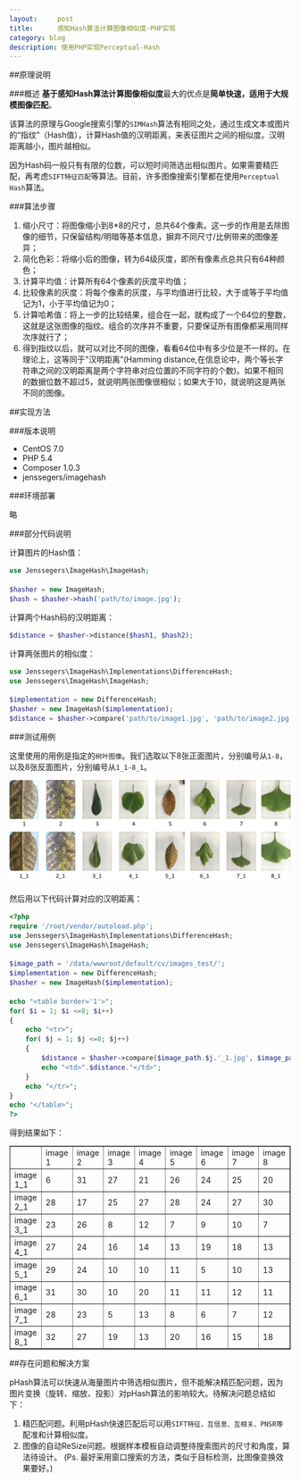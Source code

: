 ```yaml
---
layout:     post
title:      感知Hash算法计算图像相似度-PHP实现
category: blog
description: 使用PHP实现Perceptual-Hash
---
```


##原理说明

###概述
**基于感知Hash算法计算图像相似度**最大的优点是**简单快速，适用于大规模图像匹配**。 

该算法的原理与Google搜索引擎的`SIMHash`算法有相同之处，通过生成文本或图片的“指纹”（Hash值），计算Hash值的汉明距离，来表征图片之间的相似度。汉明距离越小，图片越相似。

因为Hash码一般只有有限的位数，可以短时间筛选出相似图片。如果需要精匹配，再考虑`SIFT特征匹配`等算法。目前，许多图像搜索引擎都在使用`Perceptual Hash`算法。

###算法步骤

1. 缩小尺寸：将图像缩小到8*8的尺寸，总共64个像素。这一步的作用是去除图像的细节，只保留结构/明暗等基本信息，摒弃不同尺寸/比例带来的图像差异； 
2. 简化色彩：将缩小后的图像，转为64级灰度，即所有像素点总共只有64种颜色； 
3. 计算平均值：计算所有64个像素的灰度平均值； 
4. 比较像素的灰度：将每个像素的灰度，与平均值进行比较，大于或等于平均值记为1，小于平均值记为0； 
5. 计算哈希值：将上一步的比较结果，组合在一起，就构成了一个64位的整数，这就是这张图像的指纹。组合的次序并不重要，只要保证所有图像都采用同样次序就行了； 
6. 得到指纹以后，就可以对比不同的图像，看看64位中有多少位是不一样的。在理论上，这等同于"汉明距离”(Hamming distance,在信息论中，两个等长字符串之间的汉明距离是两个字符串对应位置的不同字符的个数)。如果不相同的数据位数不超过5，就说明两张图像很相似；如果大于10，就说明这是两张不同的图像。 

##实现方法

###版本说明

* CentOS 7.0
* PHP 5.4
* Composer 1.0.3
* jenssegers/imagehash

###环境部署

略

###部分代码说明

计算图片的Hash值：

``` php
use Jenssegers\ImageHash\ImageHash;

$hasher = new ImageHash;
$hash = $hasher->hash('path/to/image.jpg');
```

计算两个Hash码的汉明距离：

``` php
$distance = $hasher->distance($hash1, $hash2);
```

计算两张图片的相似度：
``` php
use Jenssegers\ImageHash\Implementations\DifferenceHash;
use Jenssegers\ImageHash\ImageHash;

$implementation = new DifferenceHash;
$hasher = new ImageHash($implementation);
$distance = $hasher->compare('path/to/image1.jpg', 'path/to/image2.jpg');
```

###测试用例

这里使用的用例是指定的`树叶图像`。我们选取以下8张正面图片，分别编号从`1-8`，以及8张反面图片，分别编号从`1_1-8_1`。

![Git Bash](/images/图片1.png)

然后用以下代码计算对应的汉明距离：

``` php
<?php
require '/root/vendor/autoload.php';
use Jenssegers\ImageHash\Implementations\DifferenceHash;
use Jenssegers\ImageHash\ImageHash;

$image_path = '/data/wwwroot/default/cv/images_test/';
$implementation = new DifferenceHash;
$hasher = new ImageHash($implementation);

echo "<table border='1'>";
for( $i = 1; $i <=8; $i++)
{
    echo "<tr>";
    for( $j = 1; $j <=8; $j++)
    {
        $distance = $hasher->compare($image_path.$j.'_1.jpg', $image_path.$i.'.jpg');
        echo "<td>".$distance."</td>";
    }
    echo "</tr>";
}
echo "</table>";
?>

```

得到结果如下：
<table border='1'><tr><td></td><td>image 1</td><td>image 2</td><td>image 3</td><td>image 4</td><td>image 5</td><td>image 6</td><td>image 7</td><td>image 8</td></tr><tr><td>image 1_1</td><td>6</td><td>31</td><td>27</td><td>21</td><td>26</td><td>24</td><td>25</td><td>20</td></tr><tr><td>image 2_1</td><td>28</td><td>17</td><td>25</td><td>27</td><td>28</td><td>24</td><td>27</td><td>30</td></tr><tr><td>image 3_1</td><td>23</td><td>26</td><td>8</td><td>12</td><td>7</td><td>9</td><td>10</td><td>7</td></tr><tr><td>image 4_1</td><td>27</td><td>24</td><td>16</td><td>14</td><td>13</td><td>19</td><td>18</td><td>13</td></tr><tr><td>image 5_1</td><td>29</td><td>24</td><td>10</td><td>10</td><td>11</td><td>5</td><td>10</td><td>13</td></tr><tr><td>image 6_1</td><td>31</td><td>30</td><td>10</td><td>20</td><td>11</td><td>11</td><td>12</td><td>11</td></tr><tr><td>image 7_1</td><td>28</td><td>23</td><td>5</td><td>13</td><td>8</td><td>6</td><td>7</td><td>12</td></tr><tr><td>image 8_1</td><td>32</td><td>27</td><td>19</td><td>13</td><td>20</td><td>16</td><td>15</td><td>18</td></tr></table>

##存在问题和解决方案

pHash算法可以快速从海量图片中筛选相似图片，但不能解决精匹配问题，因为图片变换（旋转、缩放、投影）对pHash算法的影响较大。待解决问题总结如下：

1. 精匹配问题。利用pHash快速匹配后可以用`SIFT特征，互信息、互相关、PNSR等`配准和计算相似度。
2. 图像的自动ReSize问题。根据样本模板自动调整待搜索图片的尺寸和角度，算法待设计。 (Ps. 最好采用窗口搜索的方法，类似于目标检测，比图像变换效果要好。)

